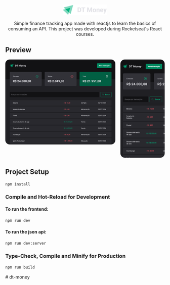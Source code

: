 <p align="center">
 <img src="./src/assets/logo.svg" width="140px" />
</p>

<p align="center">Simple finance tracking app made with reactjs to learn the basics of consuming an API. This project was developed during Rocketseat's React courses.</p>

## Preview

<div style="display:flex;gap:1rem;">
  <div><img src=".github/preview.png" style="border-radius:1em;" alt="Sample preview showcasing the timer web-app in its initial state"></div>
  <div><img src=".github/preview-mobile.png" style="border-radius:1em;" alt="Sample preview showcasing the timer web-app in its initial state"></div>
</div>

## Project Setup

```sh
npm install
```

### Compile and Hot-Reload for Development

#### To run the frontend:

```sh
npm run dev
```

#### To run the json api:

```sh
npm run dev:server
```

### Type-Check, Compile and Minify for Production

```sh
npm run build
```
#   d t - m o n e y 
 
 